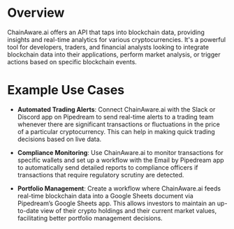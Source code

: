 # Overview

ChainAware.ai offers an API that taps into blockchain data, providing insights and real-time analytics for various cryptocurrencies. It's a powerful tool for developers, traders, and financial analysts looking to integrate blockchain data into their applications, perform market analysis, or trigger actions based on specific blockchain events.

# Example Use Cases

- **Automated Trading Alerts**: Connect ChainAware.ai with the Slack or Discord app on Pipedream to send real-time alerts to a trading team whenever there are significant transactions or fluctuations in the price of a particular cryptocurrency. This can help in making quick trading decisions based on live data.

- **Compliance Monitoring**: Use ChainAware.ai to monitor transactions for specific wallets and set up a workflow with the Email by Pipedream app to automatically send detailed reports to compliance officers if transactions that require regulatory scrutiny are detected.

- **Portfolio Management**: Create a workflow where ChainAware.ai feeds real-time blockchain data into a Google Sheets document via Pipedream’s Google Sheets app. This allows investors to maintain an up-to-date view of their crypto holdings and their current market values, facilitating better portfolio management decisions.
